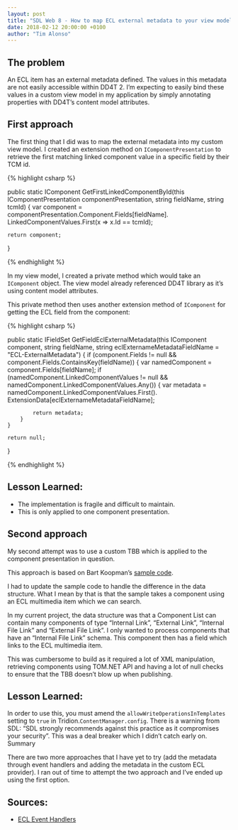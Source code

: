 ```yaml
---
layout: post
title: "SDL Web 8 - How to map ECL external metadata to your view model"
date: 2018-02-12 20:00:00 +0100
author: "Tim Alonso"
---
```


## The problem

An ECL item has an external metadata defined. The values in this metadata are not easily accessible within DD4T 2. I’m expecting to easily bind these values in a custom view model in my application by simply annotating properties with DD4T’s content model attributes.

## First approach

The first thing that I did was to map the external metadata into my custom view model. I created an extension method on `IComponentPresentation` to retrieve the first matching linked component value in a specific field by their TCM id.

{% highlight csharp %}

public static IComponent GetFirstLinkedComponentById(this IComponentPresentation componentPresentation, string fieldName, string tcmId)
{
    var component = componentPresentation.Component.Fields[fieldName].
        LinkedComponentValues.First(x => x.Id == tcmId);
 
    return component;
}

{% endhighlight %}

In my view model, I created a private method which would take an `IComponent` object. The view model already referenced DD4T library as it’s using content model attributes.

This private method then uses another extension method of `IComponent` for getting the ECL field from the component:

{% highlight csharp %}

public static IFieldSet GetFieldEclExternalMetadata(this IComponent component, string fieldName, string eclExternameMetadataFieldName = "ECL-ExternalMetadata")
{
    if (component.Fields != null && component.Fields.ContainsKey(fieldName))
    {
        var namedComponent = component.Fields[fieldName];
        if (namedComponent.LinkedComponentValues != null && namedComponent.LinkedComponentValues.Any())
        {
            var metadata = namedComponent.LinkedComponentValues.First().
                ExtensionData[eclExternameMetadataFieldName];
 
            return metadata;
        }
    }
 
    return null;
}

{% endhighlight %}

## Lesson Learned:

- The implementation is fragile and difficult to maintain.
- This is only applied to one component presentation.

## Second approach

My second attempt was to use a custom TBB which is applied to the component presentation in question.

This approach is based on Bart Koopman’s [sample code](https://gist.github.com/bkoopman/6436263).

I had to update the sample code to handle the difference in the data structure. What I mean by that is that the sample takes a component using an ECL multimedia item which we can search.

In my current project, the data structure was that a Component List can contain many components of type “Internal Link”, “External Link”, “Internal File Link” and “External File Link”. I only wanted to process components that have an “Internal File Link” schema. This component then has a field which links to the ECL multimedia item.

This was cumbersome to build as it required a lot of XML manipulation, retrieving components using TOM.NET API and having a lot of null checks to ensure that the TBB doesn’t blow up when publishing.

## Lesson Learned:

In order to use this, you must amend the `allowWriteOperationsInTemplates` setting to `true` in Tridion.`ContentManager.config`. There is a warning from SDL: “SDL strongly recommends against this practice as it compromises your security”. This was a deal breaker which I didn’t catch early on.
Summary

There are two more approaches that I have yet to try (add the metadata through event handlers and adding the metadata in the custom ECL provider). I ran out of time to attempt the two approach and I’ve ended up using the first option.

## Sources:

- [ECL Event Handlers](http://www.tridiondeveloper.com/ecl-event-handlers)